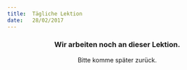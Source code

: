 ```yaml
---
title:  Tägliche Lektion
date:   28/02/2017
---
```


### <center>Wir arbeiten noch an dieser Lektion.</center>
<center>Bitte komme später zurück.</center>